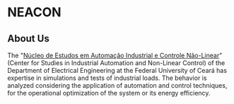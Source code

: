 # NEACON

## About Us
The "[Núcleo de Estudos em Automação Industrial e Controle Não-Linear](http://www.neacon-ufc.github.io/)" (Center for Studies in Industrial Automation and Non-Linear Control) of the Department of Electrical Engineering at the Federal University of Ceará has expertise in simulations and tests of industrial loads. The behavior is analyzed considering the application of automation and control techniques, for the operational optimization of the system or its energy efficiency.
